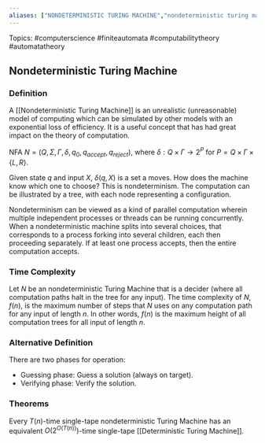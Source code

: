 ```yaml
---
aliases: ["NONDETERMINISTIC TURING MACHINE","nondeterministic turing machine","Nondeterministic Turing Machine","Nondeterministic Turing Machines","nondeterministic turing machines", "NTM"] 
---
```

Topics: #computerscience #finiteautomata #computabilitytheory #automatatheory 

## Nondeterministic Turing Machine

### Definition
A [[Nondeterministic Turing Machine]] is an unrealistic (unreasonable) model of computing which can be simulated by other models with an exponential loss of efficiency. It is a useful concept that has had great impact on the theory of computation.

NFA $N=(Q,\Sigma,\Gamma,\delta,q_0,q_{accept},q_{reject})$, where $\delta : Q \times \Gamma → 2^P$ for $P = Q\times\Gamma\times\{L,R\}$.

Given state $q$ and input $X$, $\delta(q,X)$ is a set a moves. How does the machine know which one to choose? This is nondeterminism. The computation can be illustrated by a tree, with each node representing a configuration.

Nondeterminism can be viewed as a kind of parallel computation wherein multiple independent processes or threads can be running concurrently. When a nondeterministic machine splits into several choices, that corresponds to a process forking into several children, each then proceeding separately. If at least one process accepts, then the entire computation accepts. 

### Time Complexity
Let $N$ be an nondeterministic Turing Machine that is a decider (where all computation paths halt in the tree for any input). The time complexity of $N$, $f(n)$, is the maximum number of steps that $N$ uses on any computation path for any input of length $n$. In other words, $f(n)$ is the maximum height of all computation trees for all input of length $n$.

### Alternative Definition
There are two phases for operation: 
- Guessing phase: Guess a solution (always on target). 
- Verifying phase: Verify the solution.

### Theorems
Every $T(n)$-time single-tape nondeterministic Turing Machine has an equivalent $O(2^{O(T(n))})$-time single-tape [[Deterministic Turing Machine]].
